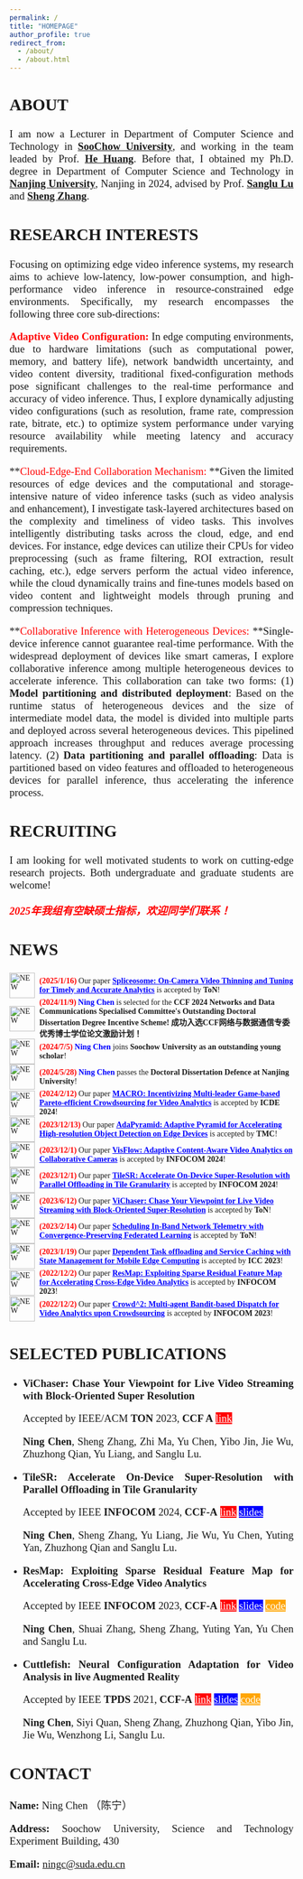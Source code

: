 ```yaml
---
permalink: /
title: "HOMEPAGE"
author_profile: true
redirect_from: 
  - /about/
  - /about.html
---
```


<style>
h1 { font: 26pt Microsoft YaHei !important; }
h2 { font: 22pt Microsoft YaHei !important; }
h3 { font: 16pt Microsoft YaHei !important; }
p { font: 14pt kai !important; }
</style>

<style>   h1, h2, h3, h4, h5, h6 {     border-bottom: none;   } </style>

<style>
    p{
        text-align:justify;
        text-justify:inter-word;
    }
</style>





## **ABOUT** 

I am now a Lecturer in Department of Computer Science and Technology in **[SooChow University](https://scst.suda.edu.cn/)**, and working in the team leaded by Prof.  <a href="https://scst.suda.edu.cn/0e/37/c30767a527927/page.htm" >**He Huang**</a>. Before that, I obtained my Ph.D. degree in Department of Computer Science and Technology in [**Nanjing University**](https://cs.nju.edu.cn/main.htm), Nanjing in 2024, advised by Prof. [**Sanglu Lu**](https://cs.nju.edu.cn/58/1e/c2639a153630/page.htm) and [**Sheng Zhang**](https://cs.nju.edu.cn/c9/e4/c2640a51684/page.htm).



## **RESEARCH INTERESTS** 

Focusing on optimizing edge video inference systems, my research aims to achieve low-latency, low-power consumption, and  high-performance video inference in resource-constrained edge  environments. Specifically, my research encompasses the following three  core sub-directions:

**<font color="red">Adaptive Video Configuration: </font>** In edge computing environments, due to hardware limitations (such as computational power, memory, and  battery life), network bandwidth uncertainty, and video content  diversity, traditional fixed-configuration methods pose significant  challenges to the real-time performance and accuracy of video inference. Thus, I explore dynamically adjusting video configurations (such as  resolution, frame rate, compression rate, bitrate, etc.) to optimize  system performance under varying resource availability while meeting  latency and accuracy requirements. 

**<font color="red">Cloud-Edge-End Collaboration Mechanism: </font>**Given the limited  resources of edge devices and the computational and storage-intensive  nature of video inference tasks (such as video analysis and  enhancement), I investigate task-layered architectures based on the  complexity and timeliness of video tasks. This involves intelligently  distributing tasks across the cloud, edge, and end devices. For  instance, edge devices can utilize their CPUs for video preprocessing  (such as frame filtering, ROI extraction, result caching, etc.), edge  servers perform the actual video inference, while the cloud dynamically  trains and fine-tunes models based on video content and lightweight  models through pruning and compression techniques. 

**<font color="red">Collaborative Inference with Heterogeneous Devices: </font>**Single-device inference cannot guarantee real-time performance. With the widespread  deployment of devices like smart cameras, I explore collaborative  inference among multiple heterogeneous devices to accelerate inference.  This collaboration can take two forms: (1) **Model partitioning and  distributed deployment**: Based on the runtime status of heterogeneous  devices and the size of intermediate model data, the model is divided  into multiple parts and deployed across several heterogeneous devices.  This pipelined approach increases throughput and reduces average  processing latency. (2) **Data partitioning and parallel offloading**:  Data is partitioned based on video features and offloaded to  heterogeneous devices for parallel inference, thus accelerating the  inference process.

## **RECRUITING**

I am looking for well motivated students to work on  cutting-edge research projects. Both undergraduate and graduate students are welcome!

***<font color="red">2025年我组有空缺硕士指标，欢迎同学们联系！</font>***

## **NEWS** 

<div style="display: flex; align-items: center;font-family: Times New Roman, sans-serif;">
    <img src="http://nju-cn.github.io/images/new_blue.gif" alt="NEW" style="margin-right: 8px;width: 45px; height: 45px;">
    <span style="font-size: 14px;">
        <strong style="color: red;">(2025/1/16)</strong> Our paper <strong style="color: blue; text-decoration: underline;">  Spliceosome: On-Camera Video Thinning and Tuning for Timely and Accurate Analytics</strong> is accepted by <strong>ToN</strong>!
    </span>
</div>

<div style="display: flex; align-items: center;font-family: Times New Roman, sans-serif;">
    <img src="http://nju-cn.github.io/images/new_blue.gif" alt="NEW" style="margin-right: 8px;width: 45px; height: 45px;">
    <span style="font-size: 14px;">
        <strong style="color: red;">(2024/11/9)</strong> <strong style="color: blue;">Ning Chen</strong> is selected for the <strong>CCF 2024 Networks and Data Communications Specialised Committee's Outstanding Doctoral Dissertation Degree Incentive Scheme! 成功入选CCF网络与数据通信专委优秀博士学位论文激励计划！</strong>
    </span>
</div>

<div style="display: flex; align-items: center;font-family: Times New Roman, sans-serif;">
    <img src="http://nju-cn.github.io/images/new_blue.gif" alt="NEW" style="margin-right: 8px;width: 45px; height: 45px;">
    <span style="font-size: 14px;">
        <strong style="color: red;">(2024/7/5)</strong> <strong style="color: blue;">Ning Chen</strong> joins <strong>Soochow University as an outstanding young scholar</strong>!
    </span>
</div>

<div style="display: flex; align-items: center;font-family: Times New Roman, sans-serif;">
    <img src="http://nju-cn.github.io/images/new_blue.gif" alt="NEW" style="margin-right: 8px;width: 45px; height: 45px;">
    <span style="font-size: 14px;">
        <strong style="color: red;">(2024/5/28)</strong> <strong style="color: blue;">Ning Chen</strong> passes the <strong>Doctoral Dissertation Defence at Nanjing University</strong>!
    </span>
</div>

<div style="display: flex; align-items: center;font-family: Times New Roman, sans-serif;">
    <img src="http://nju-cn.github.io/images/new_blue.gif" alt="NEW" style="margin-right: 8px;width: 45px; height: 45px;">
    <span style="font-size: 14px;">
        <strong style="color: red;">(2024/2/12)</strong> Our paper <strong style="color: blue; text-decoration: underline;"> MACRO: Incentivizing Multi-leader Game-based Pareto-efficient Crowdsourcing for Video Analytics</strong> is accepted by <strong>ICDE 2024</strong>!
    </span>
</div>

<div style="display: flex; align-items: center;font-family: Times New Roman, sans-serif;">
    <img src="http://nju-cn.github.io/images/new_blue.gif" alt="NEW" style="margin-right: 8px;width: 45px; height: 45px;">
    <span style="font-size: 14px;">
        <strong style="color: red;">(2023/12/13)</strong> Our paper <strong style="color: blue; text-decoration: underline;"> AdaPyramid: Adaptive Pyramid for Accelerating High-resolution Object Detection on Edge Devices</strong> is accepted by <strong>TMC</strong>!
    </span>
</div>

<div style="display: flex; align-items: center;font-family: Times New Roman, sans-serif;style=height: 40px;">
    <img src="http://nju-cn.github.io/images/new_blue.gif" alt="NEW" style="margin-right: 8px;width: 45px; height: 45px;">
    <span style="font-size: 14px;">
        <strong style="color: red;">(2023/12/1)</strong> Our paper <strong style="color: blue; text-decoration: underline;">  VisFlow: Adaptive Content-Aware Video Analytics on Collaborative Cameras</strong> is accepted by <strong>INFOCOM 2024</strong>!
    </span>
</div>

<div style="display: flex; align-items: center;font-family: Times New Roman, sans-serif;">
    <img src="http://nju-cn.github.io/images/new_blue.gif" alt="NEW" style="margin-right: 8px;width: 45px; height: 45px;">
    <span style="font-size: 14px;">
        <strong style="color: red;">(2023/12/1)</strong> Our paper <strong style="color: blue; text-decoration: underline;">  TileSR: Accelerate On-Device Super-Resolution with Parallel Offloading in Tile Granularity</strong> is accepted by <strong>INFOCOM 2024</strong>!
    </span>
</div>

<div style="display: flex; align-items: center;font-family: Times New Roman, sans-serif;">
    <img src="http://nju-cn.github.io/images/new_blue.gif" alt="NEW" style="margin-right: 8px;width: 45px; height: 45px;">
    <span style="font-size: 14px;">
        <strong style="color: red;">(2023/6/12)</strong> Our paper <strong style="color: blue; text-decoration: underline;">  ViChaser: Chase Your Viewpoint for Live Video Streaming with Block-Oriented Super-Resolution</strong> is accepted by <strong>ToN</strong>!
    </span>
</div>

<div style="display: flex; align-items: center;font-family: Times New Roman, sans-serif;">
    <img src="http://nju-cn.github.io/images/new_blue.gif" alt="NEW" style="margin-right: 8px;width: 45px; height: 45px;">
    <span style="font-size: 14px;">
        <strong style="color: red;">(2023/2/14)</strong> Our paper <strong style="color: blue; text-decoration: underline;">  Scheduling In-Band Network Telemetry with Convergence-Preserving Federated Learning</strong> is accepted by <strong>ToN</strong>!
    </span>
</div>

<div style="display: flex; align-items: center;font-family: Times New Roman, sans-serif;">
    <img src="http://nju-cn.github.io/images/new_blue.gif" alt="NEW" style="margin-right: 8px;width: 45px; height: 45px;">
    <span style="font-size: 14px;">
        <strong style="color: red;">(2023/1/19)</strong> Our paper <strong style="color: blue; text-decoration: underline;">  Dependent Task offloading and Service Caching with State Management for Mobile Edge Computing</strong> is accepted by <strong>ICC 2023</strong>!
    </span>
</div>

<div style="display: flex; align-items: center;font-family: Times New Roman, sans-serif;">
    <img src="http://nju-cn.github.io/images/new_blue.gif" alt="NEW" style="margin-right: 8px;width: 45px; height: 45px;">
    <span style="font-size: 14px;">
        <strong style="color: red;">(2022/12/2)</strong> Our paper <strong style="color: blue; text-decoration: underline;">  ResMap: Exploiting Sparse Residual Feature Map for Accelerating Cross-Edge Video Analytics</strong> is accepted by <strong>INFOCOM 2023</strong>!
    </span>
</div>

<div style="display: flex; align-items: center;font-family: Times New Roman, sans-serif;">
    <img src="http://nju-cn.github.io/images/new_blue.gif" alt="NEW" style="margin-right: 8px;width: 45px; height: 45px;">
    <span style="font-size: 14px;">
        <strong style="color: red;">(2022/12/2)</strong> Our paper <strong style="color: blue; text-decoration: underline;">  Crowd^2: Multi-agent Bandit-based Dispatch for Video Analytics upon Crowdsourcing</strong> is accepted by <strong>INFOCOM 2023</strong>!
    </span>
</div>


## **SELECTED PUBLICATIONS**

<style>
hr:nth-of-type(1) {
  border-width: 5px 0 0 0 !important;
  border-color: orange !important;
}
hr:nth-of-type(2) {
  border-width: 5px 0 0 0 !important;
  border-color: orange !important;
}
    hr:nth-of-type(3) {
  border-width: 5px 0 0 0 !important;
  border-color: orange !important;
}
     hr:nth-of-type(4) {
  border-width: 5px 0 0 0 !important;
  border-color: orange !important;
}
    hr:nth-of-type(5) {
  border-width: 5px 0 0 0 !important;
  border-color: orange !important;
}
</style>


* **ViChaser: Chase Your Viewpoint for Live Video Streaming with Block-Oriented Super Resolution** 

  Accepted by  IEEE/ACM **TON** 2023, **CCF A**       <a href="http://nju-cn.github.io/files/TON_ViChaser.pdf" style="background: red; color: white;">link</a>

  **Ning Chen**, Sheng Zhang, Zhi Ma, Yu Chen, Yibo Jin, Jie Wu, Zhuzhong Qian, Yu Liang, and Sanglu Lu.

* **TileSR: Accelerate On-Device Super-Resolution with Parallel Offloading in Tile Granularity**

  Accepted by IEEE **INFOCOM** 2024, **CCF‑A**       <a href="http://nju-cn.github.io/files/TileSR_INFOCOM.pdf" style="background: red; color: white;">link</a>         <a href="http://nju-cn.github.io/files/Infocom2024.pptx" style="background: blue; color: white;">slides</a>

  **Ning Chen**, Sheng Zhang, Yu Liang, Jie Wu, Yu Chen, Yuting Yan, Zhuzhong Qian and Sanglu Lu.

* **ResMap: Exploiting Sparse Residual Feature Map for Accelerating Cross‑Edge Video Analytics**

  Accepted by IEEE **INFOCOM** 2023, **CCF‑A**         <a href="http://nju-cn.github.io/files/ResMap.pdf" style="background: red; color: white;">link</a>         <a href="http://nju-cn.github.io/files/Infocom2023.pptx" style="background: blue; color: white;">slides</a>         <a href="https://github.com/nju-cn/ResMap" style="background: orange; color: white;">code</a>

  **Ning Chen**, Shuai Zhang, Sheng Zhang, Yuting Yan, Yu Chen and Sanglu Lu.

* **Cuttlefish: Neural Configuration Adaptation for Video Analysis in live Augmented Reality**

  Accepted by IEEE **TPDS** 2021, **CCF-A**         <a href="http://nju-cn.github.io/files/Cuttlefish_TPDS.pdf" style="background: red; color: white;">link</a>         <a href="http://nju-cn.github.io/files/Cuttlefish.pptx" style="background: blue; color: white;">slides</a>         <a href="https://github.com/nju-cn/Cuttlefish" style="background: orange; color: white;">code</a>

  **Ning Chen**, Siyi Quan, Sheng Zhang, Zhuzhong Qian, Yibo Jin, Jie Wu, Wenzhong Li, Sanglu Lu. 

  

## **CONTACT**

**Name:** Ning Chen （陈宁）

**Address:** Soochow University, Science and Technology Experiment Building, 430

**Email:** ningc@suda.edu.cn

<script type="text/javascript" id="clstr_globe" src="//clustrmaps.com/globe.js?d=taVRq6PDaB2bMKhpRinqPstzCoXeFmLewPFzaj8roVg"></script>